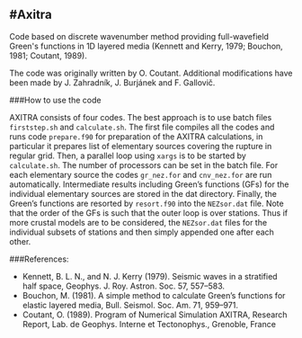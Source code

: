 #Axitra
-------

Code based on discrete wavenumber method providing full-wavefield Green's functions in 1D layered media 
(Kennett and Kerry, 1979; Bouchon, 1981; Coutant, 1989).

The code was originally written by O. Coutant.
Additional modifications have been made by J. Zahradník, J. Burjánek and F. Gallovič.

###How to use the code

AXITRA consists of four codes. The best approach is to use batch files `firststep.sh` and `calculate.sh`.
The first file compiles all the codes and runs code `prepare.f90` for preparation of the AXITRA calculations,
in particular it prepares list of elementary sources covering the rupture in regular grid.
Then, a parallel loop using `xargs` is to be started by `calculate.sh`.
The number of processors can be set in the batch file.
For each elementary source the codes `gr_nez.for` and `cnv_nez.for` are run automatically.
Intermediate results including Green’s functions (GFs) for the individual elementary
sources are stored in the dat directory. Finally, the Green’s functions are resorted
by `resort.f90` into the `NEZsor.dat` file. Note that the order of the GFs is such
that the outer loop is over stations. Thus if more crustal models are to be considered,
the `NEZsor.dat` files for the individual subsets of stations and then simply appended one after each other.

###References:
- Kennett, B. L. N., and N. J. Kerry (1979). Seismic waves in a stratified half
space, Geophys. J. Roy. Astron. Soc. 57, 557–583.
- Bouchon, M. (1981). A simple method to calculate Green’s functions for
elastic layered media, Bull. Seismol. Soc. Am. 71, 959–971.
- Coutant, O. (1989). Program of Numerical Simulation AXITRA, Research
Report, Lab. de Geophys. Interne et Tectonophys., Grenoble, France
